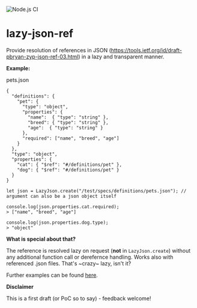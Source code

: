 ![Node.js CI](https://github.com/SeeSharpSoft/lazy-json-ref/workflows/Node.js%20CI/badge.svg)

# lazy-json-ref

Provide resolution of references in JSON (https://tools.ietf.org/id/draft-pbryan-zyp-json-ref-03.html) in a lazy and transparent manner.

**Example:**

pets.json

```
{
  "definitions": {
    "pet": {
      "type": "object",
      "properties": {
        "name":  { "type": "string" },
        "breed": { "type": "string" },
        "age":  { "type": "string" }
      },
      "required": ["name", "breed", "age"]
    }
  },
  "type": "object",
  "properties": {
    "cat": { "$ref": "#/definitions/pet" },
    "dog": { "$ref": "#/definitions/pet" }
  }
}
```

```
let json = LazyJson.create("/test/specs/definitions/pets.json"); // argument can also be a json object itself

console.log(json.properties.cat.required);
> ["name", "breed", "age"]

console.log(json.properties.dog.type);
> "object"

```

**What is special about that?**

The reference is resolved lazy on request (**not** in `LazyJson.create`) without any additional function call or derefernce handling. Works also with referenced .json files. That's ~crazy~ lazy, isn't it?

Further examples can be found [here](https://github.com/SeeSharpSoft/lazy-json-ref/tree/master/test/specs/definitions).

**Disclaimer**

This is a first draft (or PoC so to say) - feedback welcome!
